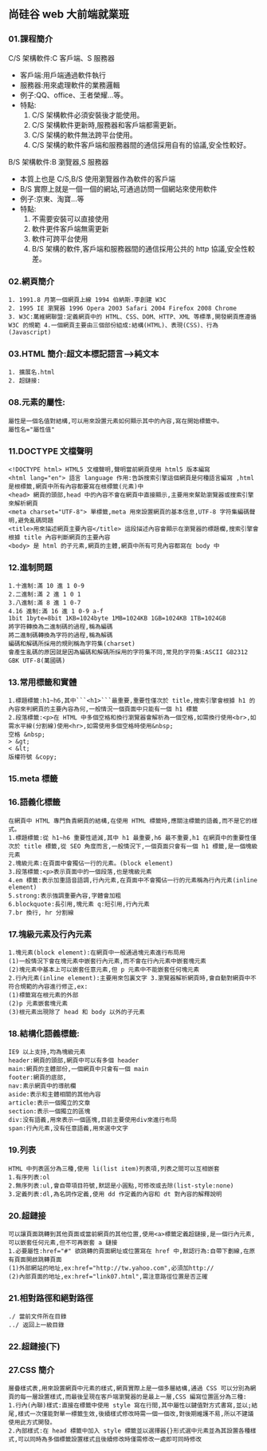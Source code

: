 ## 尚硅谷 web 大前端就業班
### 01.課程簡介
C/S 架構軟件:C 客戶端、S 服務器 
  - 客戶端:用戶端通過軟件執行 
  - 服務器:用來處理軟件的業務邏輯 
  - 例子:QQ、office、王者榮耀...等。 
  - 特點:
    1. C/S 架構軟件必須安裝後才能使用。
    2. C/S 架構軟件更新時,服務器和客戶端都需更新。
    3. C/S 架構的軟件無法跨平台使用。
    4. C/S 架構的軟件客戶端和服務器間的通信採用自有的協議,安全性較好。

B/S 架構軟件:B 瀏覽器,S 服務器 
  - 本質上也是 C/S,B/S 使用瀏覽器作為軟件的客戶端 
  - B/S 實際上就是一個一個的網站,可通過訪問一個網站來使用軟件 
  - 例子:京東、淘寶...等 
  - 特點: 
    1. 不需要安裝可以直接使用 
    2. 軟件更件客戶端無需更新 
    3. 軟件可跨平台使用
    4. B/S 架構的軟件,客戶端和服務器間的通信採用公共的 http 協議,安全性較差。

### 02.網頁簡介
    1. 1991.8 月第一個網頁上線 1994 伯納斯.李創建 W3C
    2. 1995 IE 瀏覽器 1996 Opera 2003 Safari 2004 Firefox 2008 Chrome
    3. W3C:萬維網聯盟:定義網頁中的 HTML、CSS、DOM、HTTP、XML 等標準,開發網頁應遵循 W3C 的規範 4.一個網頁主要由三個部份組成:結構(HTML)、表現(CSS)、行為(Javascript)

### 03.HTML 簡介:超文本標記語言-->純文本 
    1. 擴展名.html 
    2. 超鏈接: 

### 08.元素的屬性:
    屬性是一個名值對結構,可以用來設置元素如何顯示其中的內容,寫在開始標籤中。
    屬性名="屬性值"

### 11.DOCTYPE 文檔聲明
    <!DOCTYPE html> HTML5 文檔聲明,聲明當前網頁使用 html5 版本編寫
    <html lang="en"> 語言 language 作用:告訴搜索引擎這個網頁是何種語言編寫 ,html 是根標籤,網頁中所有內容都要寫在根標籤(元素)中
    <head> 網頁的頭部,head 中的內容不會在網頁中直接顯示,主要用來幚助瀏覽器或搜索引擎來解析網頁
    <meta charset="UTF-8"> 單標籤,meta 用來設置網頁的基本信息,UTF-8 字符集編碼聲明,避免亂碼問題
    <title>用來描述網頁主要內容</title> 這段描述內容會顯示在瀏覽器的標題欄,搜索引擎會根據 title 內容判斷網頁的主要內容
    <body> 是 html 的子元素,網頁的主體,網頁中所有可見內容都寫在 body 中 
### 12.進制問題 
    1.十進制:滿 10 進 1 0-9 
    2.二進制:滿 2 進 1 0 1 
    3.八進制:滿 8 進 1 0-7
    4.16 進制:滿 16 進 1 0-9 a-f
    1bit 1byte=8bit 1KB=1024byte 1MB=1024KB 1GB=1024KB 1TB=1024GB
    將字符轉換為二進制碼的過程,稱為編碼
    將二進制碼轉換為字符的過程,稱為解碼
    編碼和解碼所採用的規則稱為字符集(charset)
    會產生亂碼的原因就是因為編碼和解碼所採用的字符集不同,常見的字符集:ASCII GB2312 GBK UTF-8(萬國碼) 
### 13.常用標籤和實體 
    1.標題標籤:h1~h6,其中```<h1>```最重要,重要性僅次於 title,搜索引擎會根據 h1 的內容來判網頁的主要內容為何,一般情況一個頁面中只能有一個 h1 標籤 
    2.段落標籤:<p>在 HTML 中多個空格和換行瀏覽器會解析為一個空格,如需換行使用<br>,如需水平線(分割線)使用<hr>,如需使用多個空格時使用&nbsp;
    空格 &nbsp; 
    > &gt;
    < &lt;
    版權符號 &copy;
### 15.meta 標籤 
### 16.語義化標籤
    在網頁中 HTML 專門負責網頁的結構,在使用 HTML 標籤時,應關注標籤的語義,而不是它的樣式。 
    1.標題標籤:從 h1~h6 重要性遞減,其中 h1 最重要,h6 最不重要,h1 在網頁中的重要性僅次於 title 標籤,從 SEO 角度而言,一般情況下,一個頁面只會有一個 h1 標籤,是一個塊級元素 
    2.塊級元素:在頁面中會獨佔一行的元素。(block element) 
    3.段落標籤:<p>表示頁面中的一個段落,也是塊級元素
    4.em 標籤:表示加重語音語調,行內元素,在頁面中不會獨佔一行的元素稱為行內元素(inline element)
    5.strong:表示強調重要內容,字體會加粗
    6.blockquote:長引用,塊元素 q:短引用,行內元素
    7.br 換行, hr 分割線

### 17.塊級元素及行內元素
    1.塊元素(block element):在網頁中一般通過塊元素進行布局用
    (1)一般情況下會在塊元素中嵌套行內元素,而不會在行內元素中嵌套塊元素
    (2)塊元素中基本上可以嵌套任意元素,但 p 元素中不能嵌套任何塊元素 
    2.行內元素(inline element):主要用來包裏文字 3.瀏覽器解析網頁時,會自動對網頁中不符合規範的內容進行修正,ex:
    (1)標籤寫在根元素的外部
    (2)p 元素嵌套塊元素
    (3)根元素出現除了 head 和 body 以外的子元素

### 18.結構化語義標籤:
    IE9 以上支持,均為塊級元素
    header:網頁的頭部,網頁中可以有多個 header
    main:網頁的主體部份,一個網頁中只會有一個 main
    footer:網頁的底部,
    nav:素示網頁中的導航欄
    aside:表示和主體相關的其他內容
    article:表示一個獨立的文章
    section:表示一個獨立的區塊
    div:没有語義,用來表示一個區塊,目前主要使用div來進行布局
    span:行內元素,没有任意語義,用來選中文字

### 19.列表
    HTML 中列表區分為三種,使用 li(list item)列表項,列表之間可以互相嵌套 
    1.有序列表:ol 
    2.無序列表:ul,會自帶項目符號,默認是小圓點,可修改或去除(list-style:none) 
    3.定義列表:dl,為名詞作定義,使用 dd 作定義的內容和 dt 對內容的解釋說明

### 20.超鏈接
    可以讓頁面跳轉到其他頁面或當前網頁的其他位置,使用<a>標籤定義超鏈接,是一個行內元素,可以嵌套任何元素,但不可再嵌套 a 鏈接 
    1.必要屬性:href="#" 欲跳轉的頁面網址或位置寫在 href 中,默認行為:自帶下劃線,在原有頁面開啟跳轉頁面
    (1)外部網站的地址,ex:href="http://tw.yahoo.com",必須加http://
    (2)內部頁面的地址,ex:href="link07.html",需注意路徑位置是否正確

### 21.相對路徑和絕對路徑
    ./ 當前文件所在目錄
    ../ 返回上一級目錄

### 22.超鏈接(下)

### 27.CSS 簡介
    層疊樣式表,用來設置網頁中元素的樣式,網頁實際上是一個多層結構,通過 CSS 可以分別為網頁的每一層設置樣式,而最後呈現在客戶端瀏覽器的是最上一層,CSS 編寫位置區分為三種: 
    1.行內(內聯)樣式:直接在標籤中使用 style 寫在行間,其中屬性以鍵值對方式書寫,並以;結尾,樣式一次僅能對單一標籤生效,後續樣式修改時需一個一個改,對後期維護不易,所以不建議使用此方式開發。 
    2.內部樣式:在 head 標籤中加入 style 標籤並以選擇器{}形式選中元素並為其設置各種樣式,可以同時為多個標籤設置樣式且後續修改時僅需修改一處即可同時修改
